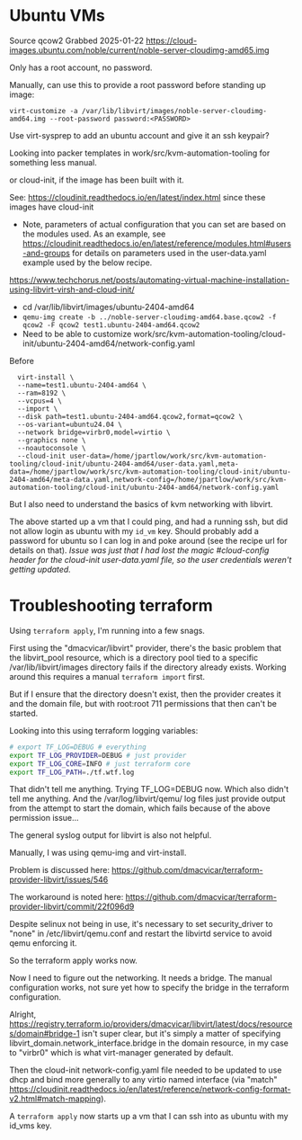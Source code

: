 # Ubuntu VMs

Source qcow2
Grabbed 2025-01-22
https://cloud-images.ubuntu.com/noble/current/noble-server-cloudimg-amd65.img

Only has a root account, no password.

Manually, can use this to provide a root password before standing up image:

`virt-customize -a /var/lib/libvirt/images/noble-server-cloudimg-amd64.img --root-password password:<PASSWORD>`

Use virt-sysprep to add an ubuntu account and give it an ssh keypair?

Looking into packer templates in work/src/kvm-automation-tooling for something less manual.

or cloud-init, if the image has been built with it.

See: https://cloudinit.readthedocs.io/en/latest/index.html since these images
have cloud-init

* Note, parameters of actual configuration that you can set are based on the
  modules used. As an example, see
  https://cloudinit.readthedocs.io/en/latest/reference/modules.html#users-and-groups
  for details on parameters used in the user-data.yaml example used by the below recipe.

https://www.techchorus.net/posts/automating-virtual-machine-installation-using-libvirt-virsh-and-cloud-init/

* cd /var/lib/libvirt/images/ubuntu-2404-amd64
* `qemu-img create -b ../noble-server-cloudimg-amd64.base.qcow2 -f qcow2 -F qcow2 test1.ubuntu-2404-amd64.qcow2`
* Need to be able to customize
  work/src/kvm-automation-tooling/cloud-init/ubuntu-2404-amd64/network-config.yaml

Before

```
  virt-install \
  --name=test1.ubuntu-2404-amd64 \
  --ram=8192 \
  --vcpus=4 \
  --import \
  --disk path=test1.ubuntu-2404-amd64.qcow2,format=qcow2 \
  --os-variant=ubuntu24.04 \
  --network bridge=virbr0,model=virtio \
  --graphics none \
  --noautoconsole \
  --cloud-init user-data=/home/jpartlow/work/src/kvm-automation-tooling/cloud-init/ubuntu-2404-amd64/user-data.yaml,meta-data=/home/jpartlow/work/src/kvm-automation-tooling/cloud-init/ubuntu-2404-amd64/meta-data.yaml,network-config=/home/jpartlow/work/src/kvm-automation-tooling/cloud-init/ubuntu-2404-amd64/network-config.yaml
```

But I also need to understand the basics of kvm networking with libvirt.

The above started up a vm that I could ping, and had a running ssh, but did not
allow login as ubuntu with my `id_vm` key.  Should probably add a password for
ubuntu so I can log in and poke around (see the recipe url for details on
that). *Issue was just that I had lost the magic #cloud-config header for the
cloud-init user-data.yaml file, so the user credentials weren't getting
updated.*

# Troubleshooting terraform

Using `terraform apply`, I'm running into a few snags.

First using the "dmacvicar/libvirt" provider, there's the basic problem that
the libvirt_pool resource, which is a directory pool tied to a specific
/var/lib/libvirt/images directory fails if the directory already exists.
Working around this requires a manual `terraform import` first.

But if I ensure that the directory doesn't exist, then the provider creates it
and the domain file, but with root:root 711 permissions that then can't be
started.

Looking into this using terraform logging variables:

```bash
# export TF_LOG=DEBUG # everything
export TF_LOG_PROVIDER=DEBUG # just provider
export TF_LOG_CORE=INFO # just terraform core
export TF_LOG_PATH=./tf.wtf.log
```

That didn't tell me anything. Trying TF_LOG=DEBUG now.
Which also didn't tell me anything. And the /var/log/libvirt/qemu/ log files
just provide output from the attempt to start the domain, which fails because
of the above permission issue...

The general syslog output for libvirt is also not helpful.

Manually, I was using qemu-img and virt-install.

Problem is discussed here:
https://github.com/dmacvicar/terraform-provider-libvirt/issues/546

The workaround is noted here:
https://github.com/dmacvicar/terraform-provider-libvirt/commit/22f096d9

Despite selinux not being in use, it's necessary to set security_driver to
"none" in /etc/libvirt/qemu.conf and restart the libvirtd service to avoid qemu
enforcing it.

So the terraform apply works now.

Now I need to figure out the networking. It needs a bridge. The manual
configuration works, not sure yet how to specify the bridge in the terraform
configuration.

Alright,
https://registry.terraform.io/providers/dmacvicar/libvirt/latest/docs/resources/domain#bridge-1
isn't super clear, but it's simply a matter of specifying
libvirt_domain.network_interface.bridge in the domain resource, in my case to
"virbr0" which is what virt-manager generated by default.

Then the cloud-init network-config.yaml file needed to be updated to use dhcp
and bind more generally to any virtio named interface (via "match"
https://cloudinit.readthedocs.io/en/latest/reference/network-config-format-v2.html#match-mapping).

A `terraform apply` now starts up a vm that I can ssh into as ubuntu with my id_vms key.
